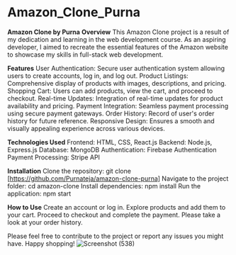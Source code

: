 # Amazon_Clone_Purna

**Amazon Clone by Purna**
**Overview**
This Amazon Clone project is a result of my dedication and learning in the web development course. As an aspiring developer, I aimed to recreate the essential features of the Amazon website to showcase my skills in full-stack web development.

**Features**
User Authentication: Secure user authentication system allowing users to create accounts, log in, and log out.
Product Listings: Comprehensive display of products with images, descriptions, and pricing.
Shopping Cart: Users can add products, view the cart, and proceed to checkout.
Real-time Updates: Integration of real-time updates for product availability and pricing.
Payment Integration: Seamless payment processing using secure payment gateways.
Order History: Record of user's order history for future reference.
Responsive Design: Ensures a smooth and visually appealing experience across various devices.

**Technologies Used**
Frontend: HTML, CSS, React.js
Backend: Node.js, Express.js
Database: MongoDB
Authentication: Firebase Authentication
Payment Processing: Stripe API

**Installation**
Clone the repository: git clone [https://github.com/Purnateja/amazon-clone-purna]
Navigate to the project folder: cd amazon-clone
Install dependencies: npm install
Run the application: npm start

**How to Use**
Create an account or log in.
Explore products and add them to your cart.
Proceed to checkout and complete the payment.
Please take a look at your order history.

Please feel free to contribute to the project or report any issues you might have. Happy shopping!
![Screenshot (538)](https://github.com/Purnateja/amazon-clone-purna/assets/153704033/8fb91aaa-fabf-4cbb-9cb2-7fe9d4df246f)


